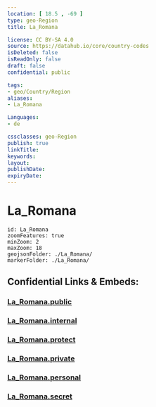 ```yaml
---
location: [ 18.5 , -69 ] 
type: geo-Region
title: La_Romana

license: CC BY-SA 4.0
source: https://datahub.io/core/country-codes
isDeleted: false
isReadOnly: false
draft: false
confidential: public

tags:
- geo/Country/Region
aliases:
- La_Romana

Languages:
- de

cssclasses: geo-Region
publish: true
linkTitle: 
keywords: 
layout: 
publishDate: 
expiryDate: 
---
```


# La_Romana

```leaflet
id: La_Romana
zoomFeatures: true 
minZoom: 2 
maxZoom: 18
geojsonFolder: ./La_Romana/
markerFolder: ./La_Romana/
```


## Confidential Links & Embeds: 

### [La_Romana.public](/_public/\Earth\Continent\America~Caribbean\Dominican_Rep\provinces~Dominican_RepLa_Romana.public.md) 

### [La_Romana.internal](/_internal/\Earth\Continent\America~Caribbean\Dominican_Rep\provinces~Dominican_RepLa_Romana.internal.md) 

### [La_Romana.protect](/_protect/\Earth\Continent\America~Caribbean\Dominican_Rep\provinces~Dominican_RepLa_Romana.protect.md) 

### [La_Romana.private](/_private/\Earth\Continent\America~Caribbean\Dominican_Rep\provinces~Dominican_RepLa_Romana.private.md) 

### [La_Romana.personal](/_personal/\Earth\Continent\America~Caribbean\Dominican_Rep\provinces~Dominican_RepLa_Romana.personal.md) 

### [La_Romana.secret](/_secret/\Earth\Continent\America~Caribbean\Dominican_Rep\provinces~Dominican_RepLa_Romana.secret.md)

